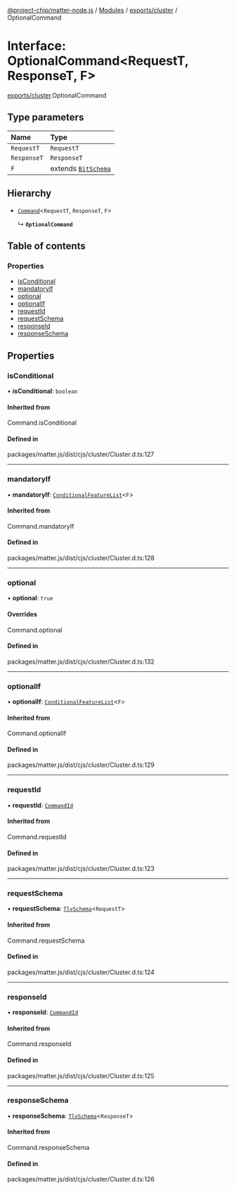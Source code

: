 [@project-chip/matter-node.js](../README.md) / [Modules](../modules.md) / [exports/cluster](../modules/exports_cluster.md) / OptionalCommand

# Interface: OptionalCommand<RequestT, ResponseT, F\>

[exports/cluster](../modules/exports_cluster.md).OptionalCommand

## Type parameters

| Name | Type |
| :------ | :------ |
| `RequestT` | `RequestT` |
| `ResponseT` | `ResponseT` |
| `F` | extends [`BitSchema`](../modules/exports_schema.md#bitschema) |

## Hierarchy

- [`Command`](../modules/exports_cluster.md#command)<`RequestT`, `ResponseT`, `F`\>

  ↳ **`OptionalCommand`**

## Table of contents

### Properties

- [isConditional](exports_cluster.OptionalCommand.md#isconditional)
- [mandatoryIf](exports_cluster.OptionalCommand.md#mandatoryif)
- [optional](exports_cluster.OptionalCommand.md#optional)
- [optionalIf](exports_cluster.OptionalCommand.md#optionalif)
- [requestId](exports_cluster.OptionalCommand.md#requestid)
- [requestSchema](exports_cluster.OptionalCommand.md#requestschema)
- [responseId](exports_cluster.OptionalCommand.md#responseid)
- [responseSchema](exports_cluster.OptionalCommand.md#responseschema)

## Properties

### isConditional

• **isConditional**: `boolean`

#### Inherited from

Command.isConditional

#### Defined in

packages/matter.js/dist/cjs/cluster/Cluster.d.ts:127

___

### mandatoryIf

• **mandatoryIf**: [`ConditionalFeatureList`](../modules/exports_cluster.md#conditionalfeaturelist)<`F`\>

#### Inherited from

Command.mandatoryIf

#### Defined in

packages/matter.js/dist/cjs/cluster/Cluster.d.ts:128

___

### optional

• **optional**: ``true``

#### Overrides

Command.optional

#### Defined in

packages/matter.js/dist/cjs/cluster/Cluster.d.ts:132

___

### optionalIf

• **optionalIf**: [`ConditionalFeatureList`](../modules/exports_cluster.md#conditionalfeaturelist)<`F`\>

#### Inherited from

Command.optionalIf

#### Defined in

packages/matter.js/dist/cjs/cluster/Cluster.d.ts:129

___

### requestId

• **requestId**: [`CommandId`](../modules/exports_datatype.md#commandid)

#### Inherited from

Command.requestId

#### Defined in

packages/matter.js/dist/cjs/cluster/Cluster.d.ts:123

___

### requestSchema

• **requestSchema**: [`TlvSchema`](../classes/exports_tlv.TlvSchema.md)<`RequestT`\>

#### Inherited from

Command.requestSchema

#### Defined in

packages/matter.js/dist/cjs/cluster/Cluster.d.ts:124

___

### responseId

• **responseId**: [`CommandId`](../modules/exports_datatype.md#commandid)

#### Inherited from

Command.responseId

#### Defined in

packages/matter.js/dist/cjs/cluster/Cluster.d.ts:125

___

### responseSchema

• **responseSchema**: [`TlvSchema`](../classes/exports_tlv.TlvSchema.md)<`ResponseT`\>

#### Inherited from

Command.responseSchema

#### Defined in

packages/matter.js/dist/cjs/cluster/Cluster.d.ts:126
